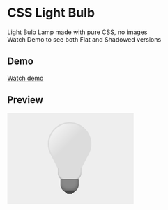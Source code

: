 # CSS Light Bulb
Light Bulb Lamp made with pure CSS, no images  
Watch Demo to see both Flat and Shadowed versions

## Demo

[Watch demo](http://antontemchenko.github.io/css-light-bulb/)

## Preview

[![CSS Light Bulb](https://github.com/antontemchenko/css-light-bulb/blob/master/css-light-bulb.png)](http://antontemchenko.github.io/css-light-bulb/)

